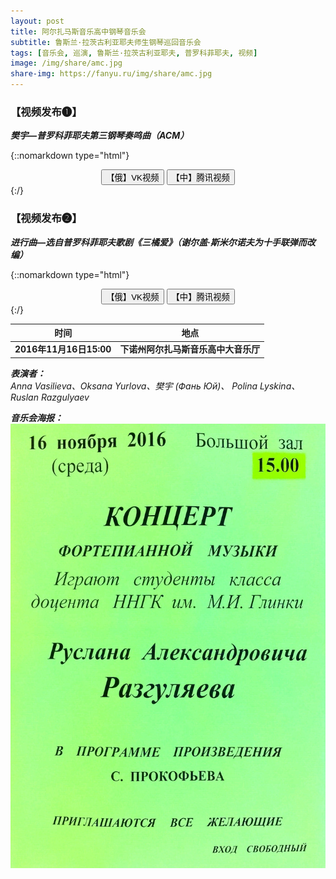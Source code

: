 ```yaml
---
layout: post
title: 阿尔扎马斯音乐高中钢琴音乐会
subtitle: 鲁斯兰·拉茨古利亚耶夫师生钢琴巡回音乐会
tags: [音乐会, 巡演, 鲁斯兰·拉茨古利亚耶夫, 普罗科菲耶夫, 视频]
image: /img/share/amc.jpg
share-img: https://fanyu.ru/img/share/amc.jpg
---
```


### 【视频发布❶】 ###
***樊宇—普罗科菲耶夫第三钢琴奏鸣曲（ACM）***

{::nomarkdown type="html"}
<script src="/js/3.1.1-jquery.min.js" type="text/javascript"></script>
<script type="text/javascript">
$(document).ready(function(){
  $("#vk_button").click(function(){
  $("#vk_vid").toggle(1000);
  });
  $("#qq_button").click(function(){
  $("#qq_vid").toggle(1000);
  });
});
</script>
<center>
<button id="vk_button" class="button" type="button">【俄】VK视频</button>
<button id="qq_button" class="button" type="button">【中】腾讯视频</button>
<iframe id="vk_vid" style="display:none;" src="https://vk.com/video_ext.php?oid=63362171&id=456239018&hash=8aa1de203cfb4788&hd=4" width="device-width" frameborder="0" allowfullscreen></iframe>
<iframe id="qq_vid" style="display:none;" src="https://v.qq.com/iframe/player.html?vid=z0346rd9cku&tiny=0&auto=0" width="device-width" frameborder="0" allowfullscreen></iframe>
</center>
{:/}

### 【视频发布❷】 ###
***进行曲—选自普罗科菲耶夫歌剧《三橘爱》（谢尔盖·斯米尔诺夫为十手联弹而改编）***

{::nomarkdown type="html"}
<script type="text/javascript">
$(document).ready(function(){
  $("#vk_button2").click(function(){
  $("#vk_vid2").toggle(1000);
  });
  $("#qq_button2").click(function(){
  $("#qq_vid2").toggle(1000);
  });
});
</script>
<center>
<button id="vk_button2" class="button" type="button">【俄】VK视频</button>
<button id="qq_button2" class="button" type="button">【中】腾讯视频</button>
<iframe id="vk_vid2" style="display:none;" src="https://vk.com/video_ext.php?oid=63362171&id=456239019&hash=c91cdab925c3eecb&hd=4" width="device-width" frameborder="0" allowfullscreen></iframe>
<iframe id="qq_vid2" style="display:none;" src="https://v.qq.com/iframe/player.html?vid=m03462lodh2&tiny=0&auto=0" width="device-width" frameborder="0" allowfullscreen></iframe>
</center>
{:/}

|时间|地点|
|:---:|:---:|
|**2016年11月16日15:00**|**下诺州阿尔扎马斯音乐高中大音乐厅**|

***表演者：***<br>
*Anna Vasilieva、Oksana Yurlova、樊宇 (Фань Юй)、 Polina Lyskina、Ruslan Razgulyaev*

***音乐会海报：***<br>
![2016.11.16.jpg](/img/post/2016.11.16.jpg)
